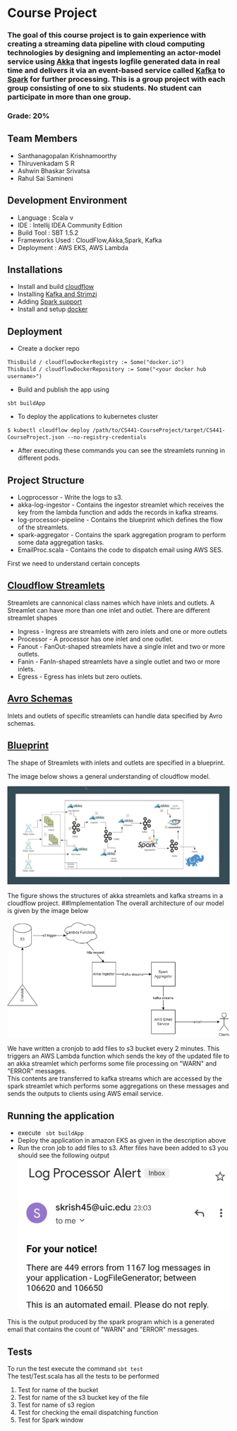 # Course Project
### The goal of this course project is to gain experience with creating a streaming data pipeline with cloud computing technologies by designing and implementing an actor-model service using [Akka](https://akka.io/) that ingests logfile generated data in real time and delivers it via an event-based service called [Kafka](https://kafka.apache.org/) to [Spark](https://spark.apache.org/) for further processing. This is a group project with each group consisting of one to six students. No student can participate in more than one group.
### Grade: 20%

## Team Members
+ Santhanagopalan Krishnamoorthy
+ Thiruvenkadam S R
+ Ashwin Bhaskar Srivatsa
+ Rahul Sai Samineni

## Development Environment
+ Language : Scala v
+ IDE : Intellij IDEA Community Edition 
+ Build Tool : SBT 1.5.2
+ Frameworks Used : CloudFlow,Akka,Spark, Kafka
+ Deployment : AWS EKS, AWS Lambda

## Installations
+ Install and build [cloudflow](https://cloudflow.io/docs/dev/administration/installing-cloudflow.html)
+ Installing [Kafka and Strimzi](https://cloudflow.io/docs/dev/administration/how-to-install-and-use-strimzi.html)
+ Adding [Spark support](https://cloudflow.io/docs/dev/administration/installing-spark-operator.html)
+ Install and setup [docker](https://docs.docker.com/get-docker/)

## Deployment
+ Create a docker repo
```
ThisBuild / cloudflowDockerRegistry := Some("docker.io")
ThisBuild / cloudflowDockerRepository := Some("<your docker hub username>")
  ```

+ Build and publish the app using 
```
sbt buildApp
```

+ To deploy the applications to kubernetes cluster 
```
$ kubectl cloudflow deploy /path/to/CS441-CourseProject/target/CS441-CourseProject.json --no-registry-credentials
```
+ After executing these commands you can see the streamlets running in different pods.

## Project Structure
+ Logprocessor - Write the logs to s3.
+ akka-log-ingestor - Contains the ingestor streamlet which receives the key from the lambda function and adds the records in kafka streams.
+ log-processor-pipeline - Contains the blueprint which defines the flow of the streamlets.
+ spark-aggregator - Contains the spark aggregation program to perform some data aggregation tasks.
+ EmailProc.scala - Contains the code to dispatch email using AWS SES.


First we need to understand certain concepts

## [Cloudflow Streamlets](https://developer.lightbend.com/docs/cloudflow/current/streamlets.html)
Streamlets are cannonical class names which have inlets and outlets. A Streamlet can have more than one inlet and outlet.
There are different streamlet shapes
+ Ingress - Ingress are streamlets with zero inlets and one or more outlets
+ Processor - A processor has one inlet and one outlet.
+ Fanout - FanOut-shaped streamlets have a single inlet and two or more outlets.
+ Fanin - FanIn-shaped streamlets have a single outlet and two or more inlets.
+ Egress - Egress has inlets but zero outlets.

## [Avro Schemas]((https://developer.lightbend.com/docs/cloudflow/current/streamlets.html))
Inlets and outlets of specific streamlets can handle data specified by Avro schemas.

## [Blueprint](https://developer.lightbend.com/docs/cloudflow/current/streamlets.html)
The shape of Streamlets with inlets and outlets are specified in a blueprint.

The image below shows a general understanding of cloudflow model.

![image](./images/cloudflow_image.png)

The figure shows the structures of akka streamlets and kafka streams in a cloudflow project.
##Implementation
The overall architecture of our model is given by the image below

![architecture](./images/architecture.drawio.png) 

We have written a cronjob to add files to s3 bucket every 2 minutes. This triggers an AWS Lambda function which sends the key of the updated file to an akka streamlet which performs some file processing on "WARN" and "ERROR" messages.<br>
This contents are transferred to kafka streams which are accessed by the spark streamlet which performs some aggregations on these messages and sends the outputs to clients using AWS email service.

## Running the application
+ execute ``` sbt buildApp```
+ Deploy the application in amazon EKS as given in the description above
+ Run the cron job to add files to s3. After files have been added to s3 you should see the following output <br/>
![output](./images/output.jpg) <br>

This is the output produced by the spark program which is a generated email that contains the count of "WARN" and "ERROR" messages.

## Tests
To run the test execute the command `sbt test` <br>
The test/Test.scala has all the tests to be performed
1. Test for name of the bucket
2. Test for name of the s3 bucket key of the file
3. Test for name of s3 region
4. Test for checking the email dispatching function
5. Test for Spark window











